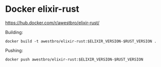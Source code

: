 Docker elixir-rust
==================

https://hub.docker.com/r/awestbro/elixir-rust/

Building:
```
docker build -t awestbro/elixir-rust:$ELIXIR_VERSION-$RUST_VERSION .
```

Pushing:
```
docker push awestbro/elixir-rust:$ELIXIR_VERSION-$RUST_VERSION
```